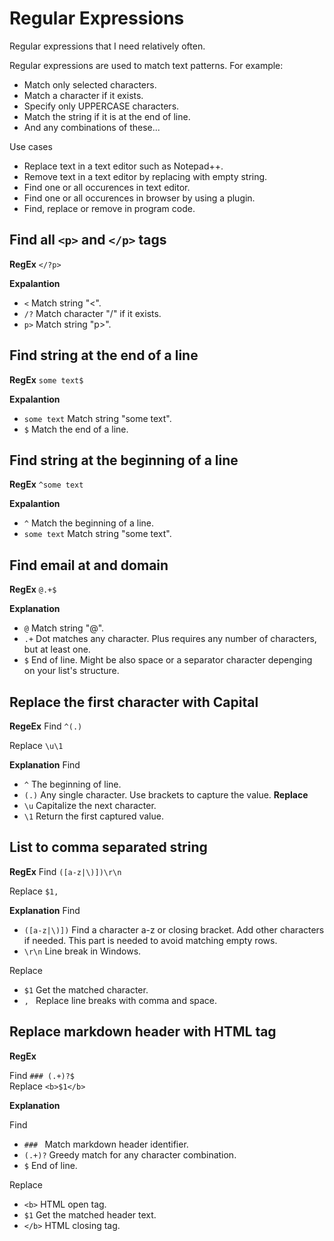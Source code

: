 # Regular Expressions
Regular expressions that I need relatively often.

Regular expressions are used to match
text patterns. For example:
* Match only selected characters.
* Match a character if it exists.
* Specify only UPPERCASE characters.
* Match the string if it is at the end of line.
* And any combinations of these...

Use cases
* Replace text in a text editor such as Notepad++.
* Remove text in a text editor by replacing with empty string.
* Find one or all occurences in text editor.
* Find one or all occurences in browser by using a plugin.
* Find, replace or remove in program code.

## Find all `<p>` and `</p>` tags

<b>RegEx</b>
`</?p>`

<b>Expalantion</b>
* `<` Match string "<".
* `/?` Match character "/" if it exists.
* `p>` Match string "p>".

## Find string at the end of a line

<b>RegEx</b>
`some text$`

<b>Expalantion</b>
* `some text` Match string "some text".
* `$` Match the end of a line.

## Find string at the beginning of a line

<b>RegEx</b>
`^some text`

<b>Expalantion</b>
* `^` Match the beginning of a line.
* `some text` Match string "some text".

## Find email at and domain

<b>RegEx</b>
`@.+$`

<b>Explanation</b>
* `@` Match string "@".
* `.+` Dot matches any character. Plus requires any number of characters, but at least one.
* `$` End of line. Might be also space or a separator character depenging on your list's structure.

## Replace the first character with Capital

<b>RegeEx</b>
Find `^(.)`

Replace `\u\1`

<b>Explanation</b>
Find
* `^` The beginning of line.
* `(.)` Any single character. Use brackets to capture the value.
<b>Replace</b>
* `\u` Capitalize the next character.
* `\1` Return the first captured value.

## List to comma separated string

<b>RegEx</b>
Find `([a-z|\)])\r\n`

Replace `$1, `


<b>Explanation</b>
Find
* `([a-z|\)])` Find a character a-z or closing bracket. Add other characters if needed. This part is needed to avoid matching empty rows.
* `\r\n` Line break in Windows.

Replace
* `$1` Get the matched character.
* `, ` Replace line breaks with comma and space.

## Replace markdown header with HTML tag
<b>RegEx</b>

Find `### (.+)?$`
<br/>
Replace `<b>$1</b>`

<b>Explanation</b>

Find
* `### ` Match markdown header identifier.
* `(.+)?` Greedy match for any character combination.
* `$` End of line.  

Replace
* `<b>` HTML open tag.
* `$1` Get the matched header text.
* `</b>` HTML closing tag.
